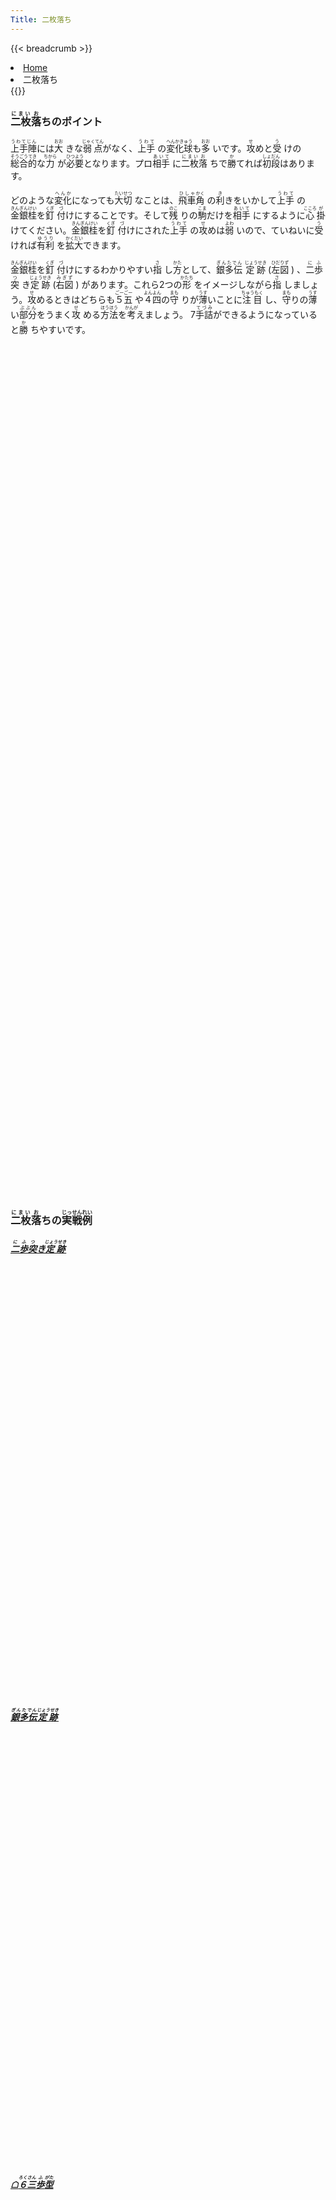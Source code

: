 ```yaml
---
Title: 二枚落ち
---
```

{{< breadcrumb >}}
  <li class="breadcrumb-item"><a href="/shogi-beginners/">Home</a></li>
  <li class="breadcrumb-item active" aria-current="page">二枚落ち</li>
{{</ breadcrumb >}}
<div class="row pt-3">
  <div class="col-lg-6">
    <h3 class="pt-4"><ruby>二枚<rt>にまい</rt></ruby><ruby>落<rt>お</rt></ruby>ちのポイント</h3>
    <p><ruby>上手陣<rt>うわてじん</rt></ruby>には<ruby>大<rt>おお</rt>
      </ruby>きな<ruby>弱点<rt>じゃくてん</rt></ruby>がなく、<ruby>上手<rt>うわて</rt>
      </ruby>の<ruby>変化球<rt>へんかきゅう</rt></ruby>も<ruby>多<rt>おお</rt>
      </ruby>いです。<ruby>攻<rt>せ</rt></ruby>めと<ruby>受<rt>う</rt>
      </ruby>けの<ruby>総合的<rt>そうごうてき</rt></ruby>な<ruby>力<rt>ちから</rt>
      </ruby>が<ruby>必要<rt>ひつよう</rt></ruby>となります。プロ<ruby>相手<rt>あいて</rt>
      </ruby>に<ruby>二枚<rt>にまい</rt></ruby><ruby>落<rt>お</rt>
      </ruby>ちで<ruby>勝<rt>か</rt></ruby>てれば<ruby>初段<rt>しょだん</rt></ruby>はあります。
    </p>
    <p>どのような<ruby>変化<rt>へんか</rt></ruby>になっても<ruby>大切<rt>たいせつ</rt>
      </ruby>なことは、<ruby>飛車<rt>ひしゃ</rt></ruby><ruby>角<rt>かく</rt>
      </ruby>の<ruby>利<rt>き</rt></ruby>きをいかして<ruby>上手<rt>うわて</rt>
      </ruby>の<ruby>金銀桂<rt>きんぎんけい</rt></ruby>を<ruby>釘<rt>くぎ</rt>
      </ruby><ruby>付<rt>づ</rt></ruby>けにすることです。そして<ruby>残<rt>のこ</rt>
      </ruby>りの<ruby>駒<rt>こま</rt></ruby>だけを<ruby>相手<rt>あいて</rt>
      </ruby>にするように<ruby>心<rt>こころ</rt></ruby><ruby>掛<rt>が</rt>
      </ruby>けてください。<ruby>金銀桂<rt>きんぎんけい</rt></ruby>を<ruby>釘<rt>くぎ</rt>
      </ruby><ruby>付<rt>づ</rt></ruby>けにされた<ruby>上手<rt>うわて</rt>
      </ruby>の<ruby>攻<rt>せ</rt></ruby>めは<ruby>弱<rt>よわ</rt>
      </ruby>いので、ていねいに<ruby>受<rt>う</rt></ruby>ければ<ruby>有利<rt>ゆうり</rt>
      </ruby>を<ruby>拡大<rt>かくだい</rt></ruby>できます。
    </p>
    <p><ruby>金銀桂<rt>きんぎんけい</rt></ruby>を<ruby>釘<rt>くぎ</rt>
      </ruby><ruby>付<rt>づ</rt></ruby>けにするわかりやすい<ruby>指<rt>さ</rt>
      </ruby>し<ruby>方<rt>かた</rt></ruby>として、<ruby>銀多伝<rt>ぎんたでん</rt>
      </ruby><ruby>定跡<rt>じょうせき</rt></ruby> (<ruby>左図<rt>ひだりず</rt>
      </ruby>) 、<ruby>二歩<rt>にふ</rt></ruby><ruby>突<rt>つ</rt>
      </ruby>き<ruby>定跡<rt>じょうせき</rt></ruby> (<ruby>右図<rt>みぎず</rt>
      </ruby>) があります。これら2つの<ruby>形<rt>かたち</rt>
      </ruby>をイメージしながら<ruby>指<rt>さ</rt>
      </ruby>しましょう。<ruby>攻<rt>せ</rt></ruby>めるときはどちらも<ruby>５五<rt>ごーごー</rt>
      </ruby>や<ruby>４四<rt>よんよん</rt></ruby>の<ruby>守<rt>まも</rt>
      </ruby>りが<ruby>薄<rt>うす</rt></ruby>いことに<ruby>注目<rt>ちゅうもく</rt>
      </ruby>し、<ruby>守<rt>まも</rt></ruby>りの<ruby>薄<rt>うす</rt>
      </ruby>い<ruby>部分<rt>ぶぶん</rt></ruby>をうまく<ruby>攻<rt>せ</rt>
      </ruby>める<ruby>方法<rt>ほうほう</rt></ruby>を<ruby>考<rt>かんが</rt></ruby>えましょう。
      7<ruby>手詰<rt>てづみ</rt></ruby>ができるようになっていると<ruby>勝<rt>か</rt>
      </ruby>ちやすいです。
    </p>
  </div>
  <div class="col">
    <div class="col p-1" tabindex="-1">
      <script id="summary1-kif" type="text/plain">
上手：上手
上手の持駒：なし
  ９ ８ ７ ６ ５ ４ ３ ２ １
+---------------------------+
|v香v桂 ・ ・ ・ ・ ・v桂v香|一
| ・ ・ ・ ・ ・ ・v金v銀 ・|二
|v歩v歩v金v玉v銀v歩v歩v歩v歩|三
| ・ ・v歩 ・v歩 ・ ・ ・ ・|四
| ・ ・ ・v歩 ・ 歩 歩 ・ ・|五
| ・ ・ 歩 ・ ・ ・ ・ ・ ・|六
| 歩 歩 ・ 歩 歩 銀 ・ 歩 歩|七
| ・ 角 金 銀 金 ・ 飛 ・ ・|八
| 香 桂 ・ 玉 ・ ・ ・ 桂 香|九
+---------------------------+
下手：下手
下手の持駒：なし
手数＝24  ▲６八銀  まで
      </script>
      <svg id="summary1" class="board" xmlns="http://www.w3.org/2000/svg" viewBox="0,0,400,540"></svg>
    </div>
  </div>
  <div class="col">
    <div class="col p-1" tabindex="-1">
      <script id="summary2-kif" type="text/plain">
上手：上手
上手の持駒：歩　
  ９ ８ ７ ６ ５ ４ ３ ２ １
+---------------------------+
|v香 ・ ・ ・ ・ ・ ・v桂v香|一
| ・ ・ ・ ・ ・ ・v金v銀 ・|二
| ・ ・v桂v玉v銀v歩v歩v歩 ・|三
|v歩v歩v歩v歩v歩 ・ ・ ・v歩|四
| ・ ・ ・ ・ ・ 歩 歩 ・ ・|五
| 歩 ・v金 ・ 歩 銀 ・ ・ 歩|六
| ・ 歩 ・ 歩 ・ 銀 ・ 歩 ・|七
| ・ 角 金 ・ 飛 金 玉 ・ ・|八
| 香 桂 ・ ・ ・ ・ ・ 桂 香|九
+---------------------------+
下手：下手
下手の持駒：なし
手数＝36  ▲４八金  まで
      </script>
      <svg id="summary2" class="board" xmlns="http://www.w3.org/2000/svg" viewBox="0,0,400,540"></svg>
    </div>
  </div>
</div>
<div>
  <h3 class="pt-4"><ruby>二枚<rt>にまい</rt></ruby><ruby>落<rt>お</rt></ruby>ちの<ruby>実戦<rt>じっせん</rt></ruby><ruby>例<rt>れい</rt></ruby></h3>
  <div class="row">
    <div class="col-md">
      <div class="row">
        <div class="col pb-3">
          <a href="/shogi-beginners/2mai/example1/">
            <h5><ruby>二歩<rt>にふ</rt></ruby><ruby>突<rt>つ</rt></ruby>き<ruby>定跡<rt>じょうせき</rt></ruby></h5>
            <script id="example1-kif" type="text/plain">
上手：上手
上手の持駒：歩
  ９ ８ ７ ６ ５ ４ ３ ２ １
+---------------------------+
|v香 ・ ・ ・ ・ ・ ・v桂v香|一
| ・ ・ ・ ・ ・ ・v金v銀 ・|二
| ・ ・v桂v玉v銀v歩v歩v歩v歩|三
|v歩 ・ ・v金v歩 歩 ・ ・ ・|四
| ・v歩 ・v歩 ・ ・ 銀 ・ ・|五
| 歩 ・ 歩 ・ 歩 ・ 飛 ・ ・|六
| ・ 歩 ・ 歩 ・ ・ 桂 歩 歩|七
| ・ 角 金 銀 金 ・ ・ ・ ・|八
| 香 桂 ・ 玉 ・ ・ ・ ・ 香|九
+---------------------------+
下手の持駒：歩
下手：下手
手数＝46  ▲４四歩  まで
            </script>
            <svg id="example1" class="board" xmlns="http://www.w3.org/2000/svg" viewBox="0,0,400,540"></svg>
          </a>
        </div>
        <div class="col pb-3">
          <a href="/shogi-beginners/2mai/example2/">
            <h5><ruby>銀多伝<rt>ぎんたでん</rt></ruby><ruby>定跡<rt>じょうせき</rt></ruby></h5>
            <script id="example2-kif" type="text/plain">
上手：上手
上手の持駒：なし
  ９ ８ ７ ６ ５ ４ ３ ２ １
+---------------------------+
|v香 ・ ・ ・ ・ ・ ・v桂v香|一
| ・ ・ ・ ・ ・ ・v金v銀 ・|二
|v歩v歩v桂v玉v銀v歩v歩v歩v歩|三
| ・v金v歩v歩v歩 ・ ・ ・ ・|四
| ・ ・ ・ ・ ・ 歩 歩 ・ ・|五
| ・ ・ 歩 ・ 歩 銀 ・ ・ ・|六
| 歩 歩 ・ 歩 ・ 銀 ・ 歩 歩|七
| ・ 角 ・ ・ 飛 玉 ・ ・ ・|八
| 香 桂 ・ 金 ・ 金 ・ 桂 香|九
+---------------------------+
下手：下手
下手の持駒：なし
手数＝26  ▲４八玉  まで
            </script>
            <svg id="example2" class="board" xmlns="http://www.w3.org/2000/svg" viewBox="0,0,400,540"></svg>
          </a>
        </div>
      </div>
    </div>
    <div class="col-md">
      <div class="row">
        <div class="col pb-3">
          <a href="/shogi-beginners/2mai/example3/">
            <h5>☖<ruby>６三<rt>ろくさん</rt></ruby><ruby>歩<rt>ふ</rt></ruby><ruby>型<rt>がた</rt></ruby></h5>
            <script id="example4-kif" type="text/plain">
上手：上手
上手の持駒：なし
  ９ ８ ７ ６ ５ ４ ３ ２ １
+---------------------------+
|v香 ・ ・ ・ ・ ・v玉v桂v香|一
| ・ ・ ・ ・v金 ・v金v銀 ・|二
| ・v歩v桂v歩v歩v歩v歩 ・ ・|三
|v歩 ・v歩v銀 ・ ・ ・v歩v歩|四
| ・ ・ ・ ・ ・ 歩 歩 ・ ・|五
| 歩 ・ 歩 ・ ・ ・ ・ ・ ・|六
| ・ 歩 ・ 歩 歩 銀 ・ 歩 歩|七
| ・ 角 金 銀 金 ・ 飛 ・ ・|八
| 香 桂 ・ 玉 ・ ・ ・ 桂 香|九
+---------------------------+
下手番
下手の持駒：なし
手数＝27  △２四歩  まで
            </script>
            <svg id="example3" class="board" xmlns="http://www.w3.org/2000/svg" viewBox="0,0,400,540"></svg>
          </a>
        </div>
        <div class="col pb-3">
          <a href="/shogi-beginners/2mai/example4/">
            <h5><ruby>顔面<rt>がんめん</rt></ruby><ruby>受<rt>う</rt></ruby>け</h5>
            <script id="example3-kif" type="text/plain">
上手：上手
上手の持駒：なし
  ９ ８ ７ ６ ５ ４ ３ ２ １
+---------------------------+
|v香v桂 ・ ・ ・ ・ ・v桂v香|一
| ・ ・ ・v玉 ・ ・v金v銀 ・|二
|v歩v歩 ・v歩v銀v歩v歩v歩v歩|三
| ・ ・v歩v金v歩 ・ ・ ・ ・|四
| ・ ・ ・ ・ ・ 歩 歩 ・ ・|五
| ・ ・ 歩 ・ ・ ・ ・ ・ ・|六
| 歩 歩 ・ 歩 歩 銀 ・ 歩 歩|七
| ・ 角 ・ 銀 ・ ・ 飛 ・ ・|八
| 香 桂 ・ 金 玉 金 ・ 桂 香|九
+---------------------------+
下手の持駒：なし
下手：下手
手数＝17  △６四金  まで
            </script>
            <svg id="example4" class="board" xmlns="http://www.w3.org/2000/svg" viewBox="0,0,400,540"></svg>
          </a>
        </div>
      </div>
    </div>
  </div>
</div>
<div>
  <div class="row pt-3">
    <div class="col-md">
      <div class="row">
        <div class="col pb-3">
          <a href="/shogi-beginners/2mai/example5/">
            <h5>☗<ruby>７六<rt>ななろく</rt></ruby><ruby>歩型<rt>ふがた</rt></ruby>の<ruby>変化<rt>へんか</rt></ruby></h5>
            <script id="example5-kif" type="text/plain">
上手：上手
上手の持駒：なし
  ９ ８ ７ ６ ５ ４ ３ ２ １
+---------------------------+
|v香 ・ ・ ・ ・ ・ ・v桂v香|一
| ・ ・ ・ ・ ・ ・v金v銀 ・|二
| ・ ・v桂v玉v銀v歩v歩v歩v歩|三
|v歩 ・ ・v金 ・ 歩 ・ ・ ・|四
| ・v歩 ・v歩v歩 ・ 銀 ・ ・|五
| 歩 ・ 歩 ・ 歩 ・ 飛 ・ ・|六
| ・ 歩 ・ 歩 ・ ・ 桂 歩 歩|七
| ・ 角 金 銀 金 ・ ・ ・ ・|八
| 香 桂 ・ 玉 ・ ・ ・ ・ 香|九
+---------------------------+
下手：下手
下手の持駒：なし
手数＝47  △５五歩  まで
            </script>
            <svg id="example5" class="board" xmlns="http://www.w3.org/2000/svg" viewBox="0,0,400,540"></svg>
          </a>
        </div>
        <div class="col pb-3">
          <a href="/shogi-beginners/2mai/example6/">
            <h5>☖<ruby>５五<rt>ごーごー</rt></ruby><ruby>歩型<rt>ふがた</rt></ruby>の<ruby>変化<rt>へんか</rt></ruby>🚧</h5>
            <script id="example6-kif" type="text/plain">
上手：上手
上手の持駒：なし
  ９ ８ ７ ６ ５ ４ ３ ２ １
+---------------------------+
|v香 ・ ・ ・ ・ ・ ・v桂v香|一
| ・ ・ ・ ・ ・ ・v金v銀 ・|二
| ・ ・v桂v玉v銀v歩v歩v歩v歩|三
|v歩 ・v歩v金 ・ ・ ・ ・ ・|四
| ・v歩 ・v歩v歩 歩 銀 ・ ・|五
| 歩 ・ 歩 ・ ・ ・ 飛 ・ ・|六
| ・ 歩 ・ 歩 歩 ・ 桂 歩 歩|七
| ・ 角 金 銀 金 ・ ・ ・ ・|八
| 香 桂 ・ 玉 ・ ・ ・ ・ 香|九
+---------------------------+
下手の持駒：歩　
下手：下手
手数＝39  △５五歩  まで
            </script>
            <svg id="example6" class="board" xmlns="http://www.w3.org/2000/svg" viewBox="0,0,400,540"></svg>
          </a>
        </div>
      </div>
    </div>
    <div class="col-md">
      <div class="row">
        <div class="col pb-3">
          <a href="/shogi-beginners/2mai/example7/">
            <h5>☗<ruby>５五<rt>ごーごー</rt></ruby><ruby>歩型<rt>ふがた</rt></ruby>の<ruby>変化<rt>へんか</rt></ruby>🚧</h5>
            <script id="example7-kif" type="text/plain">
上手：上手
上手の持駒：なし
  ９ ８ ７ ６ ５ ４ ３ ２ １
+---------------------------+
|v香 ・ ・ ・ ・ ・ ・v桂v香|一
| ・ ・ ・ ・ ・ ・v金v銀 ・|二
| ・ ・v桂v玉v銀v歩v歩v歩v歩|三
|v歩 ・ ・v金v歩 ・ ・ ・ ・|四
| ・v歩v歩v歩 ・ 歩 ・ ・ ・|五
| 歩 ・ 歩 ・ 歩 銀 飛 ・ ・|六
| ・ 歩 ・ 歩 ・ ・ 桂 歩 歩|七
| ・ 角 金 銀 金 ・ ・ ・ ・|八
| 香 桂 ・ 玉 ・ ・ ・ ・ 香|九
+---------------------------+
下手の持駒：歩　
下手：下手
手数＝39  △７五歩  まで
            </script>
            <svg id="example7" class="board" xmlns="http://www.w3.org/2000/svg" viewBox="0,0,400,540"></svg>
          </a>
        </div>
        <div class="col pb-3">
          <a href="/shogi-beginners/2mai/example8/">
            <h5>☖<ruby>６六<rt>ろくろく</rt></ruby><ruby>歩型<rt>ふがた</rt></ruby>の<ruby>変化<rt>へんか</rt></ruby>🚧</h5>
            <script id="example8-kif" type="text/plain">
上手：上手
上手の持駒：歩　
  ９ ８ ７ ６ ５ ４ ３ ２ １
+---------------------------+
|v香 ・ ・ ・ ・ ・ ・v桂v香|一
| ・ ・ ・ ・ ・ ・v金v銀 ・|二
| ・ ・v桂v玉v銀v歩v歩v歩v歩|三
|v歩v歩 ・ ・v歩 ・ ・ ・ ・|四
| ・ ・v金 ・ ・ 歩 銀 ・ ・|五
| 歩 ・ ・v歩 ・ ・ 飛 ・ ・|六
| ・ 歩 ・ 歩 歩 ・ 桂 歩 歩|七
| ・ 角 金 銀 金 ・ ・ ・ ・|八
| 香 桂 ・ 玉 ・ ・ ・ ・ 香|九
+---------------------------+
下手の持駒：歩二　
下手：下手
手数＝41  △６六歩  まで
            </script>
            <svg id="example8" class="board" xmlns="http://www.w3.org/2000/svg" viewBox="0,0,400,540"></svg>
          </a>
        </div>
      </div>
    </div>
  </div>
</div>
<div>
  <div class="row pt-3">
    <div class="col-md">
      <div class="row">
        <div class="col pb-3">
          <a href="/shogi-beginners/2mai/example9/">
            <h5><ruby>銀多伝<rt>ぎんたでん</rt></ruby>の<ruby>変化<rt>へんか</rt></ruby></h5>
            <script id="example9-kif" type="text/plain">
上手：上手
上手の持駒：歩
  ９ ８ ７ ６ ５ ４ ３ ２ １
+---------------------------+
|v香 ・ ・ ・ ・ ・ ・v桂v香|一
| ・ ・ ・ ・ ・ ・v金v銀 ・|二
| ・ ・v桂v玉v銀v歩v歩v歩v歩|三
|v歩 ・v歩v歩v歩 ・ ・ ・ ・|四
| ・v歩v金 ・ ・ 歩 歩 ・ ・|五
| ・ ・ ・ ・ ・ 銀 ・ ・ ・|六
| 歩 歩 ・ 歩 ・ 銀 ・ 歩 歩|七
| ・ 角 金 ・ ・ 金 玉 ・ ・|八
| 香 桂 ・ ・ 飛 ・ ・ 桂 香|九
+---------------------------+
下手：下手
下手の持駒：歩
手数＝41  △８五歩  まで
            </script>
            <svg id="example9" class="board" xmlns="http://www.w3.org/2000/svg" viewBox="0,0,400,540"></svg>
          </a>
        </div>
        <div class="col pb-3">
          <a href="/shogi-beginners/2mai/example10/">
            <h5><ruby>銀多伝<rt>ぎんたでん</rt></ruby>の<ruby>変化<rt>へんか</rt></ruby></h5>
            <script id="example10-kif" type="text/plain">
上手：上手
上手の持駒：歩
  ９ ８ ７ ６ ５ ４ ３ ２ １
+---------------------------+
|v香 ・ ・ ・ ・ ・ ・v桂v香|一
| ・ ・ ・ ・ ・ ・v金v銀 ・|二
| ・ ・v桂v玉v銀v歩v歩v歩v歩|三
|v歩v歩v歩v歩v歩 ・ ・ ・ ・|四
| ・ ・ ・ ・ ・ 歩 歩 ・ ・|五
| ・ ・v金 ・ ・ 銀 ・ ・ ・|六
| 歩 歩 ・ 歩 ・ 銀 ・ 歩 歩|七
| ・ 角 金 ・ ・ 金 玉 ・ ・|八
| 香 桂 ・ ・ 飛 ・ ・ 桂 香|九
+---------------------------+
下手の持駒：歩
下手：下手
手数＝41  △７六金  まで
            </script>
            <svg id="example10" class="board" xmlns="http://www.w3.org/2000/svg" viewBox="0,0,400,540"></svg>
          </a>
        </div>
      </div>
    </div>
    <div class="col-md">
      <div class="row">
        <div class="col pb-3">
          <a href="/shogi-beginners/2mai/example11/">
            <h5><ruby>銀多伝<rt>ぎんたでん</rt></ruby>の<ruby>変化<rt>へんか</rt></ruby></h5>
            <script id="example11-kif" type="text/plain">
上手：上手
上手の持駒：歩
  ９ ８ ７ ６ ５ ４ ３ ２ １
+---------------------------+
|v香 ・ ・ ・ ・ ・ ・v桂v香|一
| ・ ・ ・ ・ ・ ・v金v銀 ・|二
|v歩v歩v桂v玉v銀v歩v歩v歩v歩|三
| ・ ・v歩 ・v歩 ・ ・ ・ ・|四
| ・ ・v金v歩 ・ 歩 歩 ・ ・|五
| ・ ・ ・ ・ ・ 銀 ・ ・ ・|六
| 歩 歩 ・ 歩 ・ 銀 ・ 歩 歩|七
| ・ 角 金 ・ ・ ・ 玉 ・ ・|八
| 香 桂 ・ ・ 飛 金 ・ 桂 香|九
+---------------------------+
下手の持駒：歩
下手：下手
手数＝37  △６五歩  まで
            </script>
            <svg id="example11" class="board" xmlns="http://www.w3.org/2000/svg" viewBox="0,0,400,540"></svg>
          </a>
        </div>
        <div class="col pb-3">
          <a href="/shogi-beginners/2mai/example12/">
            <h5>☗<ruby>７八<rt>ななはち</rt></ruby><ruby>飛型<rt>ひがた</rt></ruby></h5>
            <script id="example12-kif" type="text/plain">
上手：上手
上手の持駒：なし
  ９ ８ ７ ６ ５ ４ ３ ２ １
+---------------------------+
|v香v桂 ・ ・ ・ ・ ・v桂v香|一
| ・ ・ ・v金v玉 ・v金 ・ ・|二
| ・v歩 ・v銀v歩v歩v歩v銀 ・|三
|v歩 ・v歩v歩 ・ ・ ・v歩 ・|四
| ・ ・ ・ ・ ・ 歩 歩 ・v歩|五
| 歩 ・ 歩 ・ 歩 銀 ・ ・ ・|六
| ・ 歩 ・ 歩 ・ 銀 ・ 歩 歩|七
| ・ 角 飛 ・ ・ 金 玉 ・ ・|八
| 香 桂 ・ 金 ・ ・ ・ 桂 香|九
+---------------------------+
下手：下手
下手の持駒：なし
手数＝32  ▲４八金  まで
            </script>
            <svg id="example12" class="board" xmlns="http://www.w3.org/2000/svg" viewBox="0,0,400,540"></svg>
          </a>
        </div>
      </div>
    </div>
  </div>
</div>
<div class="pt-4">
  <h3><ruby>詰将棋<rt>つめしょうぎ</rt></ruby>のおすすめ<ruby>書籍<rt>しょせき</rt></ruby></h3>
  <p>7<ruby>手詰<rt>てづみ</rt></ruby>の<ruby>練習<rt>れんしゅう</rt></ruby>をおすすめします。</p>
  <div class="text-center pt-3">
    <a href="https://hb.afl.rakuten.co.jp/ichiba/38b660ca.0a56fc90.38b660cb.b3d13b13/?pc=https%3A%2F%2Fitem.rakuten.co.jp%2Fbook%2F11203045%2F&link_type=pict&ut=eyJwYWdlIjoiaXRlbSIsInR5cGUiOiJwaWN0Iiwic2l6ZSI6IjI0MHgyNDAiLCJuYW0iOjAsIm5hbXAiOiJkb3duIiwiY29tIjowLCJjb21wIjoiZG93biIsInByaWNlIjowLCJib3IiOjAsImNvbCI6MCwiYmJ0biI6MCwicHJvZCI6MCwiYW1wIjpmYWxzZX0%3D" target="_blank" rel="nofollow sponsored noopener" style="word-wrap:break-word;"><img src="https://hbb.afl.rakuten.co.jp/hgb/38b660ca.0a56fc90.38b660cb.b3d13b13/?me_id=1213310&item_id=14673009&pc=https%3A%2F%2Fthumbnail.image.rakuten.co.jp%2F%400_mall%2Fbook%2Fcabinet%2F0311%2F9784861370311.jpg%3F_ex%3D240x240&s=240x240&t=pict" border="0" style="margin:2px" alt="7手詰ハンドブック [ 浦野真彦 ]" title=""></a>
    <a href="https://hb.afl.rakuten.co.jp/ichiba/38b660ca.0a56fc90.38b660cb.b3d13b13/?pc=https%3A%2F%2Fitem.rakuten.co.jp%2Fbook%2F13246193%2F&link_type=pict&ut=eyJwYWdlIjoiaXRlbSIsInR5cGUiOiJwaWN0Iiwic2l6ZSI6IjI0MHgyNDAiLCJuYW0iOjAsIm5hbXAiOiJkb3duIiwiY29tIjowLCJjb21wIjoiZG93biIsInByaWNlIjowLCJib3IiOjAsImNvbCI6MCwiYmJ0biI6MCwicHJvZCI6MCwiYW1wIjpmYWxzZX0%3D" target="_blank" rel="nofollow sponsored noopener" style="word-wrap:break-word;"><img src="https://hbb.afl.rakuten.co.jp/hgb/38b660ca.0a56fc90.38b660cb.b3d13b13/?me_id=1213310&item_id=17449742&pc=https%3A%2F%2Fthumbnail.image.rakuten.co.jp%2F%400_mall%2Fbook%2Fcabinet%2F0441%2F9784861370441.jpg%3F_ex%3D240x240&s=240x240&t=pict" border="0" style="margin:2px" alt="7手詰ハンドブック（2） [ 浦野真彦 ]" title=""></a>
    <a href="https://hb.afl.rakuten.co.jp/ichiba/38b660ca.0a56fc90.38b660cb.b3d13b13/?pc=https%3A%2F%2Fitem.rakuten.co.jp%2Fbook%2F6800393%2F&link_type=pict&ut=eyJwYWdlIjoiaXRlbSIsInR5cGUiOiJwaWN0Iiwic2l6ZSI6IjI0MHgyNDAiLCJuYW0iOjAsIm5hbXAiOiJkb3duIiwiY29tIjowLCJjb21wIjoiZG93biIsInByaWNlIjowLCJib3IiOjAsImNvbCI6MCwiYmJ0biI6MCwicHJvZCI6MCwiYW1wIjpmYWxzZX0%3D" target="_blank" rel="nofollow sponsored noopener" style="word-wrap:break-word;"><img src="https://hbb.afl.rakuten.co.jp/hgb/38b660ca.0a56fc90.38b660cb.b3d13b13/?me_id=1213310&item_id=13997528&pc=https%3A%2F%2Fthumbnail.image.rakuten.co.jp%2F%400_mall%2Fbook%2Fcabinet%2F1252%2F9784422751252.jpg%3F_ex%3D240x240&s=240x240&t=pict" border="0" style="margin:2px" alt="7手詰将棋 実戦の勝率が上がる202問[本/雑誌] (将棋パワーアップシリーズ) (単行本・ムック) / 高橋道雄" title=""></a>
  </div>
</div>
<script src="/shogi-beginners/kifu-viewer.js"></script>
{{< script >}}
  ['summary1', 'summary2', 'example1', 'example2', 'example3', 'example4',
   'example5', 'example6', 'example7', 'example8', 'example9', 'example10',
   'example11', 'example12'].forEach(id => {
    new KifuViewer(document.getElementById(id), { buttons: 'none' })
      .loadString(document.getElementById(id + '-kif').textContent);
  });
{{< /script >}}
